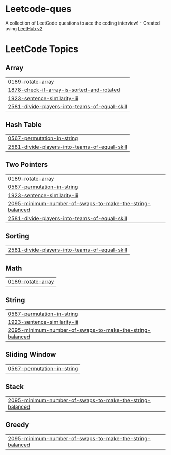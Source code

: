 # Leetcode-ques
A collection of LeetCode questions to ace the coding interview! - Created using [LeetHub v2](https://github.com/arunbhardwaj/LeetHub-2.0)

<!---LeetCode Topics Start-->
# LeetCode Topics
## Array
|  |
| ------- |
| [0189-rotate-array](https://github.com/Akshat-0001/Leetcode-ques/tree/master/0189-rotate-array) |
| [1878-check-if-array-is-sorted-and-rotated](https://github.com/Akshat-0001/Leetcode-ques/tree/master/1878-check-if-array-is-sorted-and-rotated) |
| [1923-sentence-similarity-iii](https://github.com/Akshat-0001/Leetcode-ques/tree/master/1923-sentence-similarity-iii) |
| [2581-divide-players-into-teams-of-equal-skill](https://github.com/Akshat-0001/Leetcode-ques/tree/master/2581-divide-players-into-teams-of-equal-skill) |
## Hash Table
|  |
| ------- |
| [0567-permutation-in-string](https://github.com/Akshat-0001/Leetcode-ques/tree/master/0567-permutation-in-string) |
| [2581-divide-players-into-teams-of-equal-skill](https://github.com/Akshat-0001/Leetcode-ques/tree/master/2581-divide-players-into-teams-of-equal-skill) |
## Two Pointers
|  |
| ------- |
| [0189-rotate-array](https://github.com/Akshat-0001/Leetcode-ques/tree/master/0189-rotate-array) |
| [0567-permutation-in-string](https://github.com/Akshat-0001/Leetcode-ques/tree/master/0567-permutation-in-string) |
| [1923-sentence-similarity-iii](https://github.com/Akshat-0001/Leetcode-ques/tree/master/1923-sentence-similarity-iii) |
| [2095-minimum-number-of-swaps-to-make-the-string-balanced](https://github.com/Akshat-0001/Leetcode-ques/tree/master/2095-minimum-number-of-swaps-to-make-the-string-balanced) |
| [2581-divide-players-into-teams-of-equal-skill](https://github.com/Akshat-0001/Leetcode-ques/tree/master/2581-divide-players-into-teams-of-equal-skill) |
## Sorting
|  |
| ------- |
| [2581-divide-players-into-teams-of-equal-skill](https://github.com/Akshat-0001/Leetcode-ques/tree/master/2581-divide-players-into-teams-of-equal-skill) |
## Math
|  |
| ------- |
| [0189-rotate-array](https://github.com/Akshat-0001/Leetcode-ques/tree/master/0189-rotate-array) |
## String
|  |
| ------- |
| [0567-permutation-in-string](https://github.com/Akshat-0001/Leetcode-ques/tree/master/0567-permutation-in-string) |
| [1923-sentence-similarity-iii](https://github.com/Akshat-0001/Leetcode-ques/tree/master/1923-sentence-similarity-iii) |
| [2095-minimum-number-of-swaps-to-make-the-string-balanced](https://github.com/Akshat-0001/Leetcode-ques/tree/master/2095-minimum-number-of-swaps-to-make-the-string-balanced) |
## Sliding Window
|  |
| ------- |
| [0567-permutation-in-string](https://github.com/Akshat-0001/Leetcode-ques/tree/master/0567-permutation-in-string) |
## Stack
|  |
| ------- |
| [2095-minimum-number-of-swaps-to-make-the-string-balanced](https://github.com/Akshat-0001/Leetcode-ques/tree/master/2095-minimum-number-of-swaps-to-make-the-string-balanced) |
## Greedy
|  |
| ------- |
| [2095-minimum-number-of-swaps-to-make-the-string-balanced](https://github.com/Akshat-0001/Leetcode-ques/tree/master/2095-minimum-number-of-swaps-to-make-the-string-balanced) |
<!---LeetCode Topics End-->
